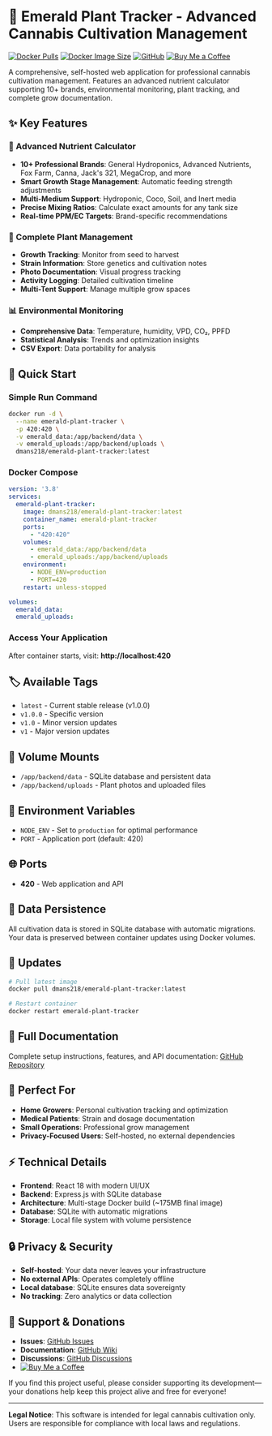 # 🌿 Emerald Plant Tracker - Advanced Cannabis Cultivation Management


[![Docker Pulls](https://img.shields.io/docker/pulls/dmans218/emerald-plant-tracker?logo=docker)](https://hub.docker.com/r/dmans218/emerald-plant-tracker)
[![Docker Image Size](https://img.shields.io/docker/image-size/dmans218/emerald-plant-tracker/latest?logo=docker)](https://hub.docker.com/r/dmans218/emerald-plant-tracker)
[![GitHub](https://img.shields.io/badge/source-GitHub-181717?logo=github)](https://github.com/Dmans218/emerald-plant-tracker)
[![Buy Me a Coffee](https://img.shields.io/badge/donate-Ko--fi-29abe0?logo=ko-fi)](https://ko-fi.com/emeraldplantmanager)

A comprehensive, self-hosted web application for professional cannabis cultivation management. Features an advanced nutrient calculator supporting 10+ brands, environmental monitoring, plant tracking, and complete grow documentation.

## ✨ Key Features

### 🧪 Advanced Nutrient Calculator
- **10+ Professional Brands**: General Hydroponics, Advanced Nutrients, Fox Farm, Canna, Jack's 321, MegaCrop, and more
- **Smart Growth Stage Management**: Automatic feeding strength adjustments
- **Multi-Medium Support**: Hydroponic, Coco, Soil, and Inert media
- **Precise Mixing Ratios**: Calculate exact amounts for any tank size
- **Real-time PPM/EC Targets**: Brand-specific recommendations

### 🌱 Complete Plant Management
- **Growth Tracking**: Monitor from seed to harvest
- **Strain Information**: Store genetics and cultivation notes
- **Photo Documentation**: Visual progress tracking
- **Activity Logging**: Detailed cultivation timeline
- **Multi-Tent Support**: Manage multiple grow spaces

### 📊 Environmental Monitoring
- **Comprehensive Data**: Temperature, humidity, VPD, CO₂, PPFD
- **Statistical Analysis**: Trends and optimization insights
- **CSV Export**: Data portability for analysis

## 🚀 Quick Start

### Simple Run Command
```bash
docker run -d \
  --name emerald-plant-tracker \
  -p 420:420 \
  -v emerald_data:/app/backend/data \
  -v emerald_uploads:/app/backend/uploads \
  dmans218/emerald-plant-tracker:latest
```

### Docker Compose
```yaml
version: '3.8'
services:
  emerald-plant-tracker:
    image: dmans218/emerald-plant-tracker:latest
    container_name: emerald-plant-tracker
    ports:
      - "420:420"
    volumes:
      - emerald_data:/app/backend/data
      - emerald_uploads:/app/backend/uploads
    environment:
      - NODE_ENV=production
      - PORT=420
    restart: unless-stopped

volumes:
  emerald_data:
  emerald_uploads:
```

### Access Your Application
After container starts, visit: **http://localhost:420**

## 🏷️ Available Tags

- `latest` - Current stable release (v1.0.0)
- `v1.0.0` - Specific version
- `v1.0` - Minor version updates
- `v1` - Major version updates

## 📁 Volume Mounts

- `/app/backend/data` - SQLite database and persistent data
- `/app/backend/uploads` - Plant photos and uploaded files

## 🔧 Environment Variables

- `NODE_ENV` - Set to `production` for optimal performance
- `PORT` - Application port (default: 420)

## 🌐 Ports

- **420** - Web application and API

## 💾 Data Persistence

All cultivation data is stored in SQLite database with automatic migrations. Your data is preserved between container updates using Docker volumes.

## 🔄 Updates

```bash
# Pull latest image
docker pull dmans218/emerald-plant-tracker:latest

# Restart container
docker restart emerald-plant-tracker
```

## 📖 Full Documentation

Complete setup instructions, features, and API documentation: [GitHub Repository](https://github.com/Dmans218/emerald-plant-tracker)

## 🌿 Perfect For

- **Home Growers**: Personal cultivation tracking and optimization
- **Medical Patients**: Strain and dosage documentation
- **Small Operations**: Professional grow management
- **Privacy-Focused Users**: Self-hosted, no external dependencies

## ⚡ Technical Details

- **Frontend**: React 18 with modern UI/UX
- **Backend**: Express.js with SQLite database
- **Architecture**: Multi-stage Docker build (~175MB final image)
- **Database**: SQLite with automatic migrations
- **Storage**: Local file system with volume persistence

## 🔒 Privacy & Security

- **Self-hosted**: Your data never leaves your infrastructure
- **No external APIs**: Operates completely offline
- **Local database**: SQLite ensures data sovereignty
- **No tracking**: Zero analytics or data collection


## 💬 Support & Donations

- **Issues**: [GitHub Issues](https://github.com/Dmans218/emerald-plant-tracker/issues)
- **Documentation**: [GitHub Wiki](https://github.com/Dmans218/emerald-plant-tracker/wiki)
- **Discussions**: [GitHub Discussions](https://github.com/Dmans218/emerald-plant-tracker/discussions)
- [![Buy Me a Coffee](https://img.shields.io/badge/donate-Ko--fi-29abe0?logo=ko-fi)](https://ko-fi.com/emeraldplantmanager)

If you find this project useful, please consider supporting its development—your donations help keep this project alive and free for everyone!

---

**Legal Notice**: This software is intended for legal cannabis cultivation only. Users are responsible for compliance with local laws and regulations.
